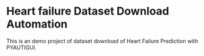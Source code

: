 # Heart failure Dataset Download Automation
This is an demo project of dataset download of Heart Failure Prediction with PYAUTIGUI. 
